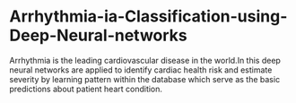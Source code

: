 # Arrhythmia-ia-Classification-using-Deep-Neural-networks
Arrhythmia is the leading cardiovascular disease in the world.In this deep neural networks are applied to identify cardiac health risk and estimate severity by learning pattern within the database which serve as the basic predictions about patient heart condition.
